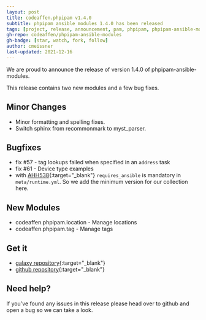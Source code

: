 ```yaml
---
layout: post
title: codeaffen.phpipam v1.4.0
subtitle: phpipam ansible modules 1.4.0 has been released
tags: [project, release, announcement, pam, phpipam, phpipam-ansible-modules]
gh-repo: codeaffen/phpipam-ansible-modules
gh-badge: [star, watch, fork, follow]
author: cmeissner
last-updated: 2021-12-16
---
```


We are proud to announce the release of version 1.4.0 of phpipam-ansible-modules.

This release contains two new modules and a few bug fixes.

## Minor Changes

- Minor formatting and spelling fixes.
- Switch sphinx from recommonmark to myst_parser.

## Bugfixes

- fix \#57 - tag lookups failed when specified in an `address` task
- fix \#61 - Device type examples
- with [AHH538](https://issues.redhat.com/browse/AAH-538){:target="_blank"} `requires_ansible` is mandatory in `meta/runtime.yml`. So we add the minimum version for our collection here.

## New Modules

- codeaffen.phpipam.location - Manage locations
- codeaffen.phpipam.tag - Manage tags

## Get it

- [galaxy repository](https://galaxy.ansible.com/codeaffen/phpipam){:target="_blank"}
- [github repository](https://github.com/codeaffen/phpipam-ansible-modules){:target="_blank"}

## Need help?

If you’ve found any issues in this release please head over to github and open a bug so we can take a look.
